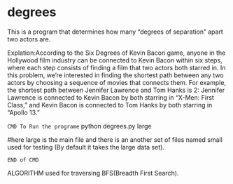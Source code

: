 # degrees
This is a program that determines how many “degrees of separation” apart two actors are.

Explation:According to the Six Degrees of Kevin Bacon game, anyone in the Hollywood film industry can be connected to Kevin Bacon within six steps, where each step consists of finding a film that two actors both starred in.
In this problem, we’re interested in finding the shortest path between any two actors by choosing a sequence of movies that connects them. For example, the shortest path between Jennifer Lawrence and Tom Hanks is 2: Jennifer Lawrence is connected to Kevin Bacon by both starring in “X-Men: First Class,” and Kevin Bacon is connected to Tom Hanks by both starring in “Apollo 13.”


``` CMD To Run the programe ```
python degrees.py large

#here large is the main file and there is an another set of files named small used for testing (By default it takes the large data set).

``` END of CMD ```

ALGORITHM used for traversing BFS(Breadth First Search).
